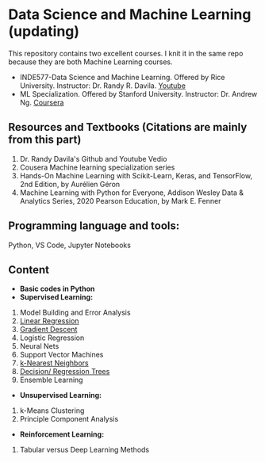 # Data Science and Machine Learning (updating)

This repository contains two excellent courses. I knit it in the same repo because they are both Machine Learning courses.  
- INDE577-Data Science and Machine Learning. Offered by Rice University. Instructor: Dr. Randy R. Davila.   [Youtube](https://www.youtube.com/c/drrandydavila)
- ML Specialization. Offered by Stanford University.   Instructor: Dr. Andrew Ng.    [Coursera](https://www.coursera.org/specializations/machine-learning-introduction?utm_medium=sem&utm_source=gg&utm_campaign=B2C_NAMER_machine-learning-introduction_stanford_FTCOF_specializations_country-US&campaignid=685340575&adgroupid=146515176429&device=c&keyword=&matchtype=&network=g&devicemodel=&adposition=&creativeid=650958766230&hide_mobile_promo&gclid=Cj0KCQjwiZqhBhCJARIsACHHEH9nwJVzEpaVfK2pcMPZfVVcVQuOmHyVZQU0ldwW-6g3w31bffWwYKMaAiX6EALw_wcB)  

## Resources and Textbooks (Citations are mainly from this part)
1. Dr. Randy Davila's Github and Youtube Vedio
2. Cousera Machine learning specialization series
3. Hands-On Machine Learning with Scikit-Learn, Keras, and TensorFlow, 2nd Edition, by Aurélien Géron  
4. Machine Learning with Python for Everyone, Addison Wesley Data & Analytics Series, 2020 Pearson Education, by Mark E. Fenner   

## Programming language and tools:
Python, VS Code, Jupyter Notebooks  

## Content 
- **Basic codes in Python**  
- **Supervised Learning:**
1. Model Building and Error Analysis
2. [Linear Regression]()
3. [Gradient Descent]()
4. Logistic Regression
5. Neural Nets
6. Support Vector Machines
7. [k-Nearest Neighbors]()
8. [Decision/ Regression Trees]()
9. Ensemble Learning  
- **Unsupervised Learning:**
1. k-Means Clustering
2. Principle Component Analysis
- **Reinforcement Learning:**  
1. Tabular versus Deep Learning Methods
